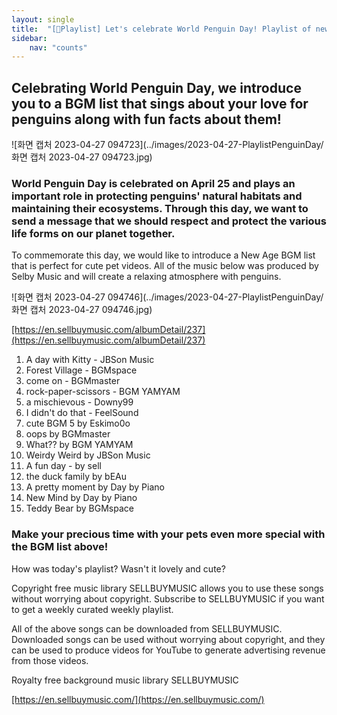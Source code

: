 ```yaml
---
layout: single
title:  "[🎼Playlist] Let's celebrate World Penguin Day! Playlist of new age music that's perfect for pet YouTubers 😸🐶"
sidebar:
    nav: "counts"
---
```


<h2>Celebrating World Penguin Day, we introduce you to a BGM list that sings about your love for penguins along with fun facts about them!</h2>

![화면 캡처 2023-04-27 094723](../images/2023-04-27-PlaylistPenguinDay/화면 캡처 2023-04-27 094723.jpg)

<h3>World Penguin Day is celebrated on April 25 and plays an important role in protecting penguins' natural habitats and maintaining their ecosystems. Through this day, we want to send a message that we should respect and protect the various life forms on our planet together.</h3>
<p>To commemorate this day, we would like to introduce a New Age BGM list that is perfect for cute pet videos. All of the music below was produced by Selby Music and will create a relaxing atmosphere with penguins.</p>
![화면 캡처 2023-04-27 094746](../images/2023-04-27-PlaylistPenguinDay/화면 캡처 2023-04-27 094746.jpg)

<p><a href='[https://en.sellbuymusic.com/albumDetail/237](https://en.sellbuymusic.com/albumDetail/237)' target='_blank' class='url'>[https://en.sellbuymusic.com/albumDetail/237](https://en.sellbuymusic.com/albumDetail/237)</a></p>
<ol>
<li>A day with Kitty - JBSon Music</li>
<li>Forest Village - BGMspace</li>
<li>come on - BGMmaster</li>
<li>rock-paper-scissors - BGM YAMYAM</li>
<li>a mischievous - Downy99</li>
<li>I didn't do that - FeelSound</li>
<li>cute BGM 5 by Eskimo0o</li>
<li>oops by BGMmaster</li>
<li>What?? by BGM YAMYAM</li>
<li>Weirdy Weird by JBSon Music</li>
<li>A fun day - by sell</li>
<li>the duck family by bEAu</li>
<li>A pretty moment by Day by Piano</li>
<li>New Mind by Day by Piano</li>
<li>Teddy Bear by BGMspace</li>

</ol>
<h3>Make your precious time with your pets even more special with the BGM list above!</h3>
<p>How was today's playlist? Wasn't it lovely and cute?</p>
<p>Copyright free music library SELLBUYMUSIC allows you to use these songs without worrying about copyright. Subscribe to SELLBUYMUSIC if you want to get a weekly curated weekly playlist.</p>
<p>All of the above songs can be downloaded from SELLBUYMUSIC. Downloaded songs can be used without worrying about copyright, and they can be used to produce videos for YouTube to generate advertising revenue from those videos.</p>
<p>Royalty free background music library SELLBUYMUSIC</p>
<p><a href='[https://en.sellbuymusic.com/](https://en.sellbuymusic.com/)' target='_blank' class='url'>[https://en.sellbuymusic.com/](https://en.sellbuymusic.com/)</a></p>
